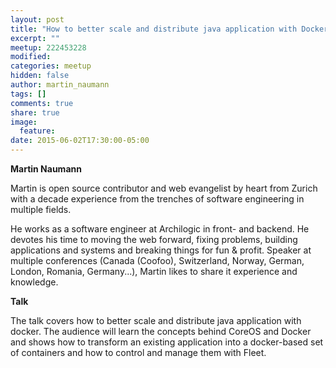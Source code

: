 ```yaml
---
layout: post
title: "How to better scale and distribute java application with Docker"
excerpt: ""
meetup: 222453228
modified:
categories: meetup
hidden: false
author: martin_naumann
tags: []
comments: true
share: true
image:
  feature:
date: 2015-06-02T17:30:00-05:00
---
```


__Martin Naumann__

Martin is open source contributor and web evangelist by heart from Zurich with a decade experience from the trenches of software engineering in multiple fields. 

He works as a software engineer at Archilogic in front- and backend. He devotes his time to moving the web forward, fixing problems, building applications and systems and breaking things for fun & profit. Speaker at multiple conferences (Canada (Coofoo), Switzerland, Norway, German, London, Romania, Germany...), Martin likes to share it experience and knowledge.

__Talk__

The talk covers how to better scale and distribute java application with docker. The audience will learn the concepts behind CoreOS and Docker and shows how to transform an existing application into a docker-based set of containers and how to control and manage them with Fleet.
